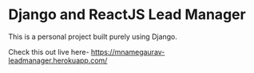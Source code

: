 # Django and ReactJS Lead Manager

This is a personal project built purely using Django.

Check this out live here-
https://mnamegaurav-leadmanager.herokuapp.com/
